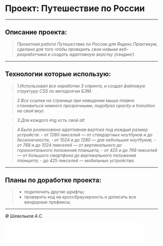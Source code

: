 # Проект: Путешествие по России
___

## Описание проекта:

>_Проектная работа Путешествие по России для Яндекс.Практикум, сделана для того чтобы проверить свои навыки веб-разработчика и создать адаптивную верстку (лэндинг)._

___

## Технологии которые использую:

>_1.Использовал все наработки 3 спринта, и создал файловую структуру CSS по методолгии БЭМ._

>_2.Все ссылки на странице при наведении мыши плавно становиться немного прозрачными, подобрал opacity и transition на свой вкус_

>_3.Для каждого img есть свой alt_

>_4.Была реализована адаптивная вертска под каждый размер устройств:_
>_- от 1280 пикселей — от стандартных ноутбуков и до бесконечности,_
>_- от 1024 и до 1280 — для небольших ноутбуков,_
>_- от 768 и до 1024 пикселей — от вертикального до горизонтального положения планшета,_
>_- от 425 и до 768 пикселей — от большого смартфона до вертикального положения планшета,_
>_- до 425 пикселей — мобильные устройства._
___

## Планы по доработке проекта:

>* подключить другие шрифты;
>* проверить код на кроссбраузерность и дописать все вендорные префиксы;
___

_©️ Шевельков А.C._

[![ссылка на Яндекс.Практикум](./images/logo_place_footer.svg)](https://practicum.yandex.ru/)